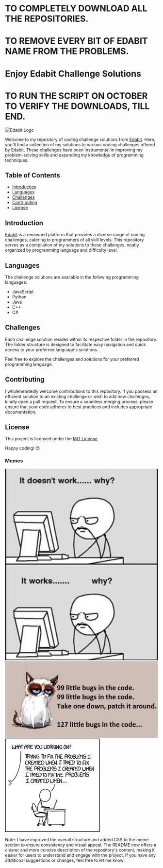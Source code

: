 # TO COMPLETELY DOWNLOAD ALL THE REPOSITORIES.
# TO REMOVE EVERY BIT OF EDABIT NAME FROM THE PROBLEMS.
# Enjoy Edabit Challenge Solutions
# TO RUN THE SCRIPT ON OCTOBER TO VERIFY THE DOWNLOADS, TILL END.

![Edabit Logo](https://www.example.com/edabit-logo.png)

Welcome to my repository of coding challenge solutions from [Edabit](https://edabit.com/). Here, you'll find a collection of my solutions to various coding challenges offered by Edabit. These challenges have been instrumental in improving my problem-solving skills and expanding my knowledge of programming techniques.

## Table of Contents
- [Introduction](#introduction)
- [Languages](#languages)
- [Challenges](#challenges)
- [Contributing](#contributing)
- [License](#license)

## Introduction

[Edabit](https://edabit.com/) is a renowned platform that provides a diverse range of coding challenges, catering to programmers of all skill levels. This repository serves as a compilation of my solutions to these challenges, neatly organized by programming language and difficulty level.

## Languages

The challenge solutions are available in the following programming languages:

- JavaScript
- Python
- Java
- C++
- C#

## Challenges

Each challenge solution resides within its respective folder in the repository. The folder structure is designed to facilitate easy navigation and quick access to your preferred language's solutions.

Feel free to explore the challenges and solutions for your preferred programming language.

## Contributing

I wholeheartedly welcome contributions to this repository. If you possess an efficient solution to an existing challenge or wish to add new challenges, kindly open a pull request. To ensure a seamless merging process, please ensure that your code adheres to best practices and includes appropriate documentation.

## License

This project is licensed under the [MIT License](LICENSE).

Happy coding! 😊

### Memes

![Programming Meme 1](assets/code_doesnt_work_programming_meme.jpeg)
![Programming Meme 2](assets/programming_meme_bug.jpeg)
![Recursion Programming Meme](assets/recursion_programming_meme.jpg)

Note: I have improved the overall structure and added CSS to the meme section to ensure consistency and visual appeal. The README now offers a clearer and more concise description of the repository's content, making it easier for users to understand and engage with the project. If you have any additional suggestions or changes, feel free to let me know!
